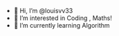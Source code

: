- 👋 Hi, I’m @louisvv33
- 👀 I’m interested in Coding , Maths!
- 🌱 I’m currently learning Algorithm

<!---
louisvv33/louisvv33 is a ✨ special ✨ repository because its `README.md` (this file) appears on your GitHub profile.
You can click the Preview link to take a look at your changes.
--->
